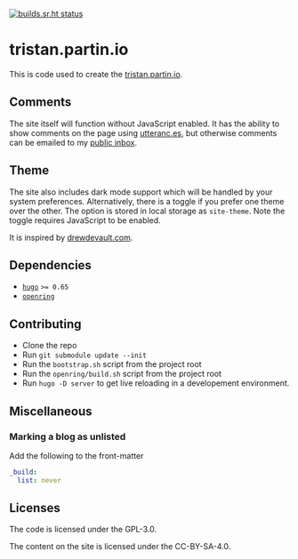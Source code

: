 [![builds.sr.ht status](https://builds.sr.ht/~tristan957/tristan.partin.io/.build.yml.svg)](https://builds.sr.ht/~tristan957/tristan.partin.io/.build.yml?)

# tristan.partin.io

This is code used to create the [tristan.partin.io](https://tristan.partin.io).

## Comments

The site itself will function without JavaScript enabled. It has the ability to
show comments on the page using [utteranc.es](https://utteranc.es), but
otherwise comments can be emailed to my
[public inbox](mailto:tristan957/public-inbox@lists.sr.ht).

## Theme

The site also includes dark mode support which will be handled by your system
preferences. Alternatively, there is a toggle if you prefer one theme over the
other. The option is stored in local storage as `site-theme`. Note the toggle
requires JavaScript to be enabled.

It is inspired by [drewdevault.com](https://drewdevault.com).

## Dependencies

- [`hugo`](https://gohugo.io) `>= 0.65`
- [`openring`](https://git.sr.ht/~sircmpwn/openring)

## Contributing

- Clone the repo
- Run `git submodule update --init`
- Run the `bootstrap.sh` script from the project root
- Run the `openring/build.sh` script from the project root
- Run `hugo -D server` to get live reloading in a developement environment.

## Miscellaneous

### Marking a blog as unlisted

Add the following to the front-matter

```yaml
_build:
  list: never
```

## Licenses

The code is licensed under the GPL-3.0.

The content on the site is licensed under the CC-BY-SA-4.0.
